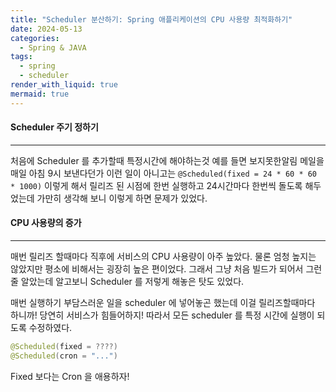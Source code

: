 ```yaml
---
title: "Scheduler 분산하기: Spring 애플리케이션의 CPU 사용량 최적화하기"
date: 2024-05-13
categories:
  - Spring & JAVA
tags:
  - spring
  - scheduler
render_with_liquid: true
mermaid: true
---
```

#### Scheduler 주기 정하기
---
처음에 Scheduler 를 추가할때 특정시간에 해야하는것 예를 들면 보지못한알림 메일을 매일 아침 9시 보낸다던가 이런 일이 아니고는 `@Scheduled(fixed = 24 * 60 * 60 * 1000)` 이렇게 해서 릴리즈 된 시점에 한번 실행하고 24시간마다 한번씩 돌도록 해두었는데 가만히 생각해 보니 이렇게 하면 문제가 있었다.

#### CPU 사용량의 증가
---
매번 릴리즈 할때마다 직후에 서비스의 CPU 사용량이 아주 높았다. 물론 엄청 높지는 않았지만 평소에 비해서는 굉장히 높은 편이었다. 그래서 그냥 처음 빌드가 되어서 그런줄 알았는데 알고보니 Scheduler 를 저렇게 해놓은 탓도 있었다.

매번 실행하기 부담스러운 일을 scheduler 에 넣어놓곤 했는데 이걸 릴리즈할때마다 하니까! 당연히 서비스가 힘들어하지! 따라서 모든 scheduler 를 특정 시간에 실행이 되도록 수정하였다.

```java
@Scheduled(fixed = ????)
@Scheduled(cron = "...")
```

Fixed 보다는 Cron 을 애용하자!
